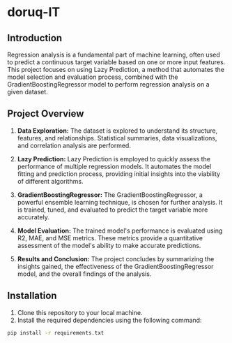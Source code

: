# doruq-IT
## Introduction

Regression analysis is a fundamental part of machine learning, often used to predict a continuous target variable based on one or more input features. This project focuses on using Lazy Prediction, a method that automates the model selection and evaluation process, combined with the GradientBoostingRegressor model to perform regression analysis on a given dataset.

## Project Overview

1. **Data Exploration:** The dataset is explored to understand its structure, features, and relationships. Statistical summaries, data visualizations, and correlation analysis are performed.

2. **Lazy Prediction:** Lazy Prediction is employed to quickly assess the performance of multiple regression models. It automates the model fitting and prediction process, providing initial insights into the viability of different algorithms.

3. **GradientBoostingRegressor:** The GradientBoostingRegressor, a powerful ensemble learning technique, is chosen for further analysis. It is trained, tuned, and evaluated to predict the target variable more accurately.

4. **Model Evaluation:** The trained model's performance is evaluated using R2, MAE, and MSE metrics. These metrics provide a quantitative assessment of the model's ability to make accurate predictions.

5. **Results and Conclusion:** The project concludes by summarizing the insights gained, the effectiveness of the GradientBoostingRegressor model, and the overall findings of the analysis.

## Installation

1. Clone this repository to your local machine.
2. Install the required dependencies using the following command:

```bash
pip install -r requirements.txt
